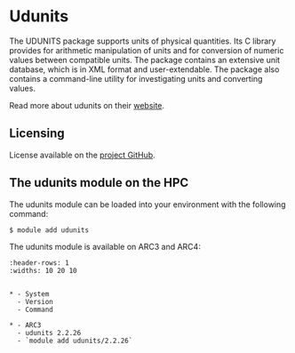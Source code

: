 # Udunits

The UDUNITS package supports units of physical quantities. Its C library provides for arithmetic manipulation of units and for conversion of numeric values between compatible units. The package contains an extensive unit database, which is in XML format and user-extendable. The package also contains a command-line utility for investigating units and converting values.



Read more about udunits on their [website](https://www.unidata.ucar.edu/software/udunits/).





## Licensing 

License available on the [project GitHub](https://github.com/Unidata/UDUNITS-2/blob/master/COPYRIGHT).



## The udunits module on the HPC

The udunits module can be loaded into your environment with the following command:

```bash
$ module add udunits
```

The udunits module is available on ARC3 and ARC4:

```{list-table}
:header-rows: 1
:widths: 10 20 10


* - System
  - Version
  - Command

* - ARC3
  - udunits 2.2.26
  - `module add udunits/2.2.26`

```